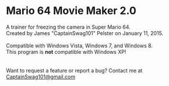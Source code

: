 # Mario 64 Movie Maker 2.0
A trainer for freezing the camera in Super Mario 64.<br>
Created by James "CaptainSwag101" Pelster on January 11, 2015.<br><br>
Compatible with Windows Vista, Windows 7, and Windows 8.<br>
This program is <b>not</b> compatible with Windows XP!<br>
<br>
<br>
Want to request a feature or report a bug? Contact me at <a href="mailto://captainswag101@gmail.com">CaptainSwag101@gmail.com</a>
